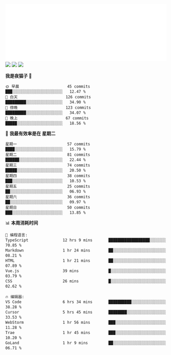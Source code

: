 <img src="./assets/header.svg" />
<img src="https://wakatime.com/share/@shenlyy/0d1e8abb-ce3a-49e5-9f20-7ad39caba41f.svg" />
<img src="https://github-readme-stats.ykrazy.top/api/wakatime?username=shenlyy&langs_count=11&theme=transparent" />
<img src="https://github-readme-stats.ykrazy.top/api?username=shenlye&show_icons=true&include_all_commits=true&theme=transparent" />

<!--START_SECTION:waka-->
**我是夜猫子 🦉** 

```text
🌞 早晨                     45 commits          ███░░░░░░░░░░░░░░░░░░░░░░   12.47 % 
🌆 白天                     126 commits         █████████░░░░░░░░░░░░░░░░   34.90 % 
🌃 傍晚                     123 commits         █████████░░░░░░░░░░░░░░░░   34.07 % 
🌙 晚上                     67 commits          █████░░░░░░░░░░░░░░░░░░░░   18.56 % 
```
📅 **我最有效率是在 星期二** 

```text
星期一                      57 commits          ████░░░░░░░░░░░░░░░░░░░░░   15.79 % 
星期二                      81 commits          ██████░░░░░░░░░░░░░░░░░░░   22.44 % 
星期三                      74 commits          █████░░░░░░░░░░░░░░░░░░░░   20.50 % 
星期四                      38 commits          ███░░░░░░░░░░░░░░░░░░░░░░   10.53 % 
星期五                      25 commits          ██░░░░░░░░░░░░░░░░░░░░░░░   06.93 % 
星期六                      36 commits          ██░░░░░░░░░░░░░░░░░░░░░░░   09.97 % 
星期日                      50 commits          ███░░░░░░░░░░░░░░░░░░░░░░   13.85 % 
```


📊 **本周消耗时间** 

```text
💬 编程语言: 
TypeScript               12 hrs 9 mins       ██████████████████░░░░░░░   70.85 % 
Markdown                 1 hr 24 mins        ██░░░░░░░░░░░░░░░░░░░░░░░   08.21 % 
HTML                     1 hr 21 mins        ██░░░░░░░░░░░░░░░░░░░░░░░   07.89 % 
Vue.js                   39 mins             █░░░░░░░░░░░░░░░░░░░░░░░░   03.79 % 
CSS                      26 mins             █░░░░░░░░░░░░░░░░░░░░░░░░   02.62 % 

🔥 编辑器: 
VS Code                  6 hrs 34 mins       ██████████░░░░░░░░░░░░░░░   38.28 % 
Cursor                   5 hrs 45 mins       ████████░░░░░░░░░░░░░░░░░   33.53 % 
WebStorm                 1 hr 56 mins        ███░░░░░░░░░░░░░░░░░░░░░░   11.28 % 
Trae                     1 hr 45 mins        ███░░░░░░░░░░░░░░░░░░░░░░   10.20 % 
GoLand                   1 hr 9 mins         ██░░░░░░░░░░░░░░░░░░░░░░░   06.71 % 
```


<!--END_SECTION:waka-->
